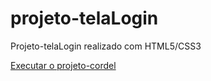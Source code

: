 # projeto-telaLogin
 Projeto-telaLogin realizado com HTML5/CSS3

 <a href="#">Executar o projeto-cordel</a>

